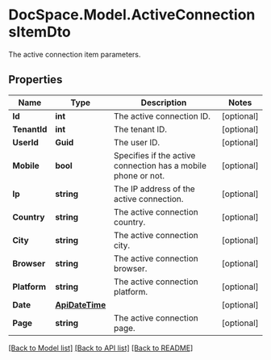 # DocSpace.Model.ActiveConnectionsItemDto
The active connection item parameters.

## Properties

Name | Type | Description | Notes
------------ | ------------- | ------------- | -------------
**Id** | **int** | The active connection ID. | [optional] 
**TenantId** | **int** | The tenant ID. | [optional] 
**UserId** | **Guid** | The user ID. | [optional] 
**Mobile** | **bool** | Specifies if the active connection has a mobile phone or not. | [optional] 
**Ip** | **string** | The IP address of the active connection. | [optional] 
**Country** | **string** | The active connection country. | [optional] 
**City** | **string** | The active connection city. | [optional] 
**Browser** | **string** | The active connection browser. | [optional] 
**Platform** | **string** | The active connection platform. | [optional] 
**Date** | [**ApiDateTime**](.md) |  | [optional] 
**Page** | **string** | The active connection page. | [optional] 

[[Back to Model list]](../README.md#documentation-for-models) [[Back to API list]](../README.md#documentation-for-api-endpoints) [[Back to README]](../README.md)

